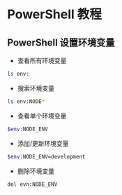 # PowerShell 教程

## PowerShell 设置环境变量

- 查看所有环境变量

```bash
ls env:
```

- 搜索环境变量

```bash
ls env:NODE*
```

- 查看单个环境变量

```bash
$env:NODE_ENV
```

- 添加/更新环境变量

```bash
$env:NODE_ENV=development
```

- 删除环境变量

```bash
del evn:NODE_ENV
```
